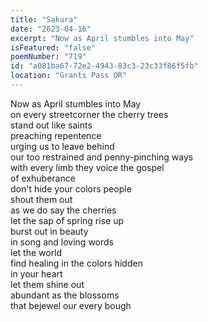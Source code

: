 ```yaml
---
title: "Sakura"
date: "2023-04-16"
excerpt: "Now as April stumbles into May"
isFeatured: "false"
poemNumber: "719"
id: "a081ba67-72e2-4943-83c3-23c33f86f5fb"
location: "Grants Pass OR"
---
```


Now as April stumbles into May  
on every streetcorner the cherry trees  
stand out like saints  
preaching repentence  
urging us to leave behind  
our too restrained and penny-pinching ways  
with every limb they voice the gospel  
of exhuberance  
don't hide your colors people  
shout them out  
as we do say the cherries  
let the sap of spring rise up  
burst out in beauty  
in song and loving words  
let the world  
find healing in the colors hidden  
in your heart  
let them shine out  
abundant as the blossoms  
that bejewel our every bough
